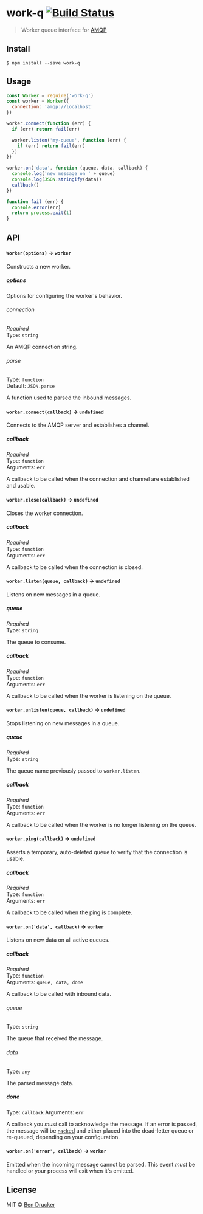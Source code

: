 # work-q [![Build Status](https://travis-ci.org/bendrucker/work-q.svg?branch=master)](https://travis-ci.org/bendrucker/work-q)

> Worker queue interface for [AMQP](https://en.wikipedia.org/wiki/Advanced_Message_Queuing_Protocol)


## Install

```
$ npm install --save work-q
```


## Usage

```js
const Worker = require('work-q')
const worker = Worker({
  connection: 'amqp://localhost'  
})

worker.connect(function (err) {
  if (err) return fail(err)

  worker.listen('my-queue', function (err) {
    if (err) return fail(err)
  })
})

worker.on('data', function (queue, data, callback) {
  console.log('new message on ' + queue)
  console.log(JSON.stringify(data))
  callback()
})

function fail (err) {
  console.error(err)
  return process.exit(1)
}
```

## API

#### `Worker(options)` -> `worker`

Constructs a new worker. 

##### options

Options for configuring the worker's behavior.

###### connection

*Required*  
Type: `string`

An AMQP connection string.

###### parse

Type: `function`  
Default: `JSON.parse`

A function used to parsed the inbound messages.

#### `worker.connect(callback)` -> `undefined`

Connects to the AMQP server and establishes a channel. 

##### callback

*Required*  
Type: `function`  
Arguments: `err`

A callback to be called when the connection and channel are established and usable.

#### `worker.close(callback)` -> `undefined`

Closes the worker connection.

##### callback

*Required*  
Type: `function`  
Arguments: `err`

A callback to be called when the connection is closed.

#### `worker.listen(queue, callback)` -> `undefined`

Listens on new messages in a queue.

##### queue 

*Required*  
Type: `string`

The queue to consume.

##### callback

*Required*  
Type: `function`  
Arguments: `err`

A callback to be called when the worker is listening on the queue.

#### `worker.unlisten(queue, callback)` -> `undefined`

Stops listening on new messages in a queue.

##### queue 

*Required*  
Type: `string`

The queue name previously passed to `worker.listen`.

##### callback

*Required*  
Type: `function`  
Arguments: `err`

A callback to be called when the worker is no longer listening on the queue.


#### `worker.ping(callback)` -> `undefined`

Asserts a temporary, auto-deleted queue to verify that the connection is usable.

##### callback

*Required*  
Type: `function`  
Arguments: `err`

A callback to be called when the ping is complete.

#### `worker.on('data', callback)` -> `worker`

Listens on new data on all active queues.

##### callback

*Required*  
Type: `function`  
Arguments: `queue, data, done`

A callback to be called with inbound data. 

###### queue

Type: `string`

The queue that received the message.

###### data

Type: `any`

The parsed message data.

##### done

Type: `callback`
Arguments: `err`

A callback you *must* call to acknowledge the message. If an error is passed, the message will be [`nack`ed](https://www.rabbitmq.com/nack.html) and either placed into the dead-letter queue or re-queued, depending on your configuration.

#### `worker.on('error', callback)` -> `worker`

Emitted when the incoming message cannot be parsed. This event *must* be handled or your process will exit when it's emitted.

## License

MIT © [Ben Drucker](http://bendrucker.me)

